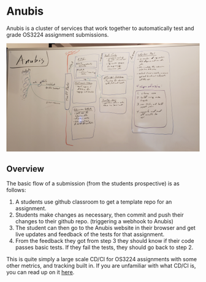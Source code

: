 # Anubis

Anubis is a cluster of services that work together to automatically test and grade OS3224 
assignment submissions. 

![alt img](docs/img/20200324_195235.jpg)

## Overview
The basic flow of a submission (from the students prospective) is as follows:

1. A students use github classroom to get a template repo for an assignment.
2. Students make changes as necessary, then commit and push their changes to their github repo. 
(triggering a webhook to Anubis)
3. The student can then go to the Anubis website in their browser and get live updates and feedback 
of the tests for that assignment.
4. From the feedback they got from step 3 they should know if their code passes basic tests. If they
fail the tests, they should go back to step 2.

This is quite simply a large scale CD/CI for OS3224 assignments with some other metrics, and tracking 
built in. If you are unfamiliar with what CD/CI is, you can read up on it 
[here](https://en.wikipedia.org/wiki/CI/CD).


